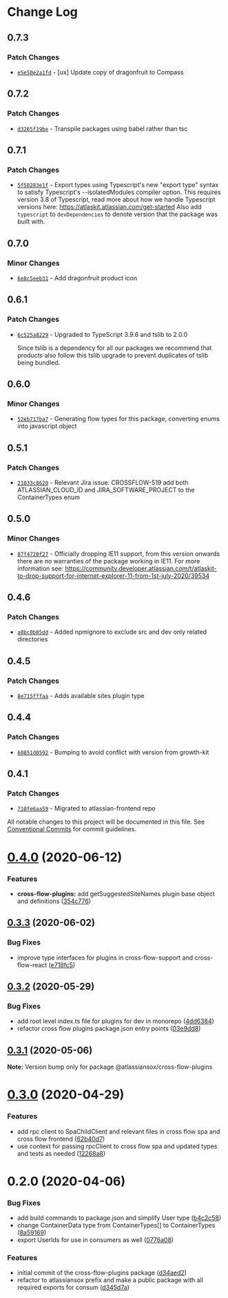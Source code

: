 # Change Log

## 0.7.3

### Patch Changes

- [`e5e50e2a1fd`](https://bitbucket.org/atlassian/atlassian-frontend/commits/e5e50e2a1fd) - [ux] Update copy of dragonfruit to Compass

## 0.7.2

### Patch Changes

- [`d3265f19be`](https://bitbucket.org/atlassian/atlassian-frontend/commits/d3265f19be) - Transpile packages using babel rather than tsc

## 0.7.1

### Patch Changes

- [`5f58283e1f`](https://bitbucket.org/atlassian/atlassian-frontend/commits/5f58283e1f) - Export types using Typescript's new "export type" syntax to satisfy Typescript's --isolatedModules compiler option.
  This requires version 3.8 of Typescript, read more about how we handle Typescript versions here: https://atlaskit.atlassian.com/get-started
  Also add `typescript` to `devDependencies` to denote version that the package was built with.

## 0.7.0

### Minor Changes

- [`6e8c5eeb31`](https://bitbucket.org/atlassian/atlassian-frontend/commits/6e8c5eeb31) - Add dragonfruit product icon

## 0.6.1

### Patch Changes

- [`6c525a8229`](https://bitbucket.org/atlassian/atlassian-frontend/commits/6c525a8229) - Upgraded to TypeScript 3.9.6 and tslib to 2.0.0

  Since tslib is a dependency for all our packages we recommend that products also follow this tslib upgrade
  to prevent duplicates of tslib being bundled.

## 0.6.0

### Minor Changes

- [`52eb717ba7`](https://bitbucket.org/atlassian/atlassian-frontend/commits/52eb717ba7) - Generating flow types for this package, converting enums into javascript object

## 0.5.1

### Patch Changes

- [`21033c8620`](https://bitbucket.org/atlassian/atlassian-frontend/commits/21033c8620) - Relevant Jira issue: CROSSFLOW-519 add both ATLASSIAN_CLOUD_ID and JIRA_SOFTWARE_PROJECT to the ContainerTypes enum

## 0.5.0

### Minor Changes

- [`87f4720f27`](https://bitbucket.org/atlassian/atlassian-frontend/commits/87f4720f27) - Officially dropping IE11 support, from this version onwards there are no warranties of the package working in IE11.
  For more information see: https://community.developer.atlassian.com/t/atlaskit-to-drop-support-for-internet-explorer-11-from-1st-july-2020/39534

## 0.4.6

### Patch Changes

- [`a8bc0b85dd`](https://bitbucket.org/atlassian/atlassian-frontend/commits/a8bc0b85dd) - Added npmignore to exclude src and dev only related directories

## 0.4.5

### Patch Changes

- [`8e715fffaa`](https://bitbucket.org/atlassian/atlassian-frontend/commits/8e715fffaa) - Adds available sites plugin type

## 0.4.4

### Patch Changes

- [`60851d0592`](https://bitbucket.org/atlassian/atlassian-frontend/commits/60851d0592) - Bumping to avoid conflict with version from growth-kit

## 0.4.1

### Patch Changes

- [`710fe6aa59`](https://bitbucket.org/atlassian/atlassian-frontend/commits/710fe6aa59) - Migrated to atlassian-frontend repo

All notable changes to this project will be documented in this file.
See [Conventional Commits](https://conventionalcommits.org) for commit guidelines.

# [0.4.0](https://bitbucket.org/atlassian/growth-kit/compare/@atlassiansox/cross-flow-plugins@0.3.3...@atlassiansox/cross-flow-plugins@0.4.0) (2020-06-12)

### Features

- **cross-flow-plugins:** add getSuggestedSiteNames plugin base object and definitions ([354c776](https://bitbucket.org/atlassian/growth-kit/commits/354c776))

## [0.3.3](https://bitbucket.org/atlassian/growth-kit/compare/@atlassiansox/cross-flow-plugins@0.3.2...@atlassiansox/cross-flow-plugins@0.3.3) (2020-06-02)

### Bug Fixes

- improve type interfaces for plugins in cross-flow-support and cross-flow-react ([e718fc5](https://bitbucket.org/atlassian/growth-kit/commits/e718fc5))

## [0.3.2](https://bitbucket.org/atlassian/growth-kit/compare/@atlassiansox/cross-flow-plugins@0.3.1...@atlassiansox/cross-flow-plugins@0.3.2) (2020-05-29)

### Bug Fixes

- add root level index.ts file for plugins for dev in monorepo ([4dd6384](https://bitbucket.org/atlassian/growth-kit/commits/4dd6384))
- refactor cross flow plugins package.json entry points ([03e9dd8](https://bitbucket.org/atlassian/growth-kit/commits/03e9dd8))

## [0.3.1](https://bitbucket.org/atlassian/growth-kit/compare/@atlassiansox/cross-flow-plugins@0.3.0...@atlassiansox/cross-flow-plugins@0.3.1) (2020-05-06)

**Note:** Version bump only for package @atlassiansox/cross-flow-plugins

# [0.3.0](https://bitbucket.org/atlassian/growth-kit/compare/@atlassiansox/cross-flow-plugins@0.2.0...@atlassiansox/cross-flow-plugins@0.3.0) (2020-04-29)

### Features

- add rpc client to SpaChildClient and relevant files in cross flow spa and cross flow frontend ([62b40d7](https://bitbucket.org/atlassian/growth-kit/commits/62b40d7))
- use context for passing rpcClient to cross flow spa and updated types and tests as needed ([12268a8](https://bitbucket.org/atlassian/growth-kit/commits/12268a8))

# 0.2.0 (2020-04-06)

### Bug Fixes

- add build commands to package.json and simplify User type ([b4c2c58](https://bitbucket.org/atlassian/growth-kit/commits/b4c2c58))
- change ContainerData type from ContainerTypes[] to ContainerTypes ([8a59169](https://bitbucket.org/atlassian/growth-kit/commits/8a59169))
- export UserIds for use in consumers as well ([0776a08](https://bitbucket.org/atlassian/growth-kit/commits/0776a08))

### Features

- initial commit of the cross-flow-plugins package ([d34aed2](https://bitbucket.org/atlassian/growth-kit/commits/d34aed2))
- refactor to atlassiansox prefix and make a public package with all required exports for consum ([d345d7a](https://bitbucket.org/atlassian/growth-kit/commits/d345d7a))
